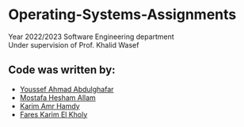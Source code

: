 # Operating-Systems-Assignments
Year 2022/2023
Software Engineering department <br />
Under supervision of Prof. Khalid Wasef


## Code was written by:
- [Youssef Ahmad Abdulghafar](https://github.com/greatyassoo)
- [Mostafa Hesham Allam](https://github.com/MainUseless)
- [Karim Amr Hamdy](https://github.com/Kemol001)
- [Fares Karim El Kholy](https://github.com/Hunter3lite)
